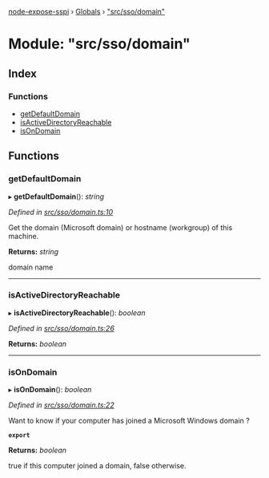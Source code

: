 [node-expose-sspi](../README.md) › [Globals](../globals.md) › ["src/sso/domain"](_src_sso_domain_.md)

# Module: "src/sso/domain"

## Index

### Functions

* [getDefaultDomain](_src_sso_domain_.md#getdefaultdomain)
* [isActiveDirectoryReachable](_src_sso_domain_.md#isactivedirectoryreachable)
* [isOnDomain](_src_sso_domain_.md#isondomain)

## Functions

###  getDefaultDomain

▸ **getDefaultDomain**(): *string*

*Defined in [src/sso/domain.ts:10](https://github.com/jlguenego/node-expose-sspi/blob/1283254/src/sso/domain.ts#L10)*

Get the domain (Microsoft domain) or hostname (workgroup) of this machine.

**Returns:** *string*

domain name

___

###  isActiveDirectoryReachable

▸ **isActiveDirectoryReachable**(): *boolean*

*Defined in [src/sso/domain.ts:26](https://github.com/jlguenego/node-expose-sspi/blob/1283254/src/sso/domain.ts#L26)*

**Returns:** *boolean*

___

###  isOnDomain

▸ **isOnDomain**(): *boolean*

*Defined in [src/sso/domain.ts:22](https://github.com/jlguenego/node-expose-sspi/blob/1283254/src/sso/domain.ts#L22)*

Want to know if your computer has joined a Microsoft Windows domain ?

**`export`** 

**Returns:** *boolean*

true if this computer joined a domain, false otherwise.
